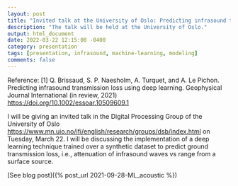 ```yaml
---
layout: post
title: "Invited talk at the University of Oslo: Predicting infrasound transmission loss using deep learning"
description: "The talk will be held at the University of Oslo."
output: html_document
date: 2022-03-22 12:15:00 -0400
category: presentation
tags: [presentation, infrasound, machine-learning, modeling]
comments: false
---
```


Reference:
[1] Q. Brissaud, S. P. Naesholm, A. Turquet, and A. Le Pichon. Predicting infrasound transmission loss using deep learning. Geophysical Journal International (in review, 2021)
<https://doi.org/10.1002/essoar.10509609.1>


I will be giving an invited talk in the Digital Processing Group of the University of Oslo <https://www.mn.uio.no/ifi/english/research/groups/dsb/index.html> on Tuesday, March 22. I will be discussing the implementation of a deep learning technique trained over a synthetic dataset to predict ground transmission loss, i.e., attenuation of infrasound waves vs range from a surface source.

[See blog post]({% post_url 2021-09-28-ML_acoustic %})

<object 
  data="/images/22.03.2022_infrAI_UiO.pdf" 
  width="1000" 
  height="1000" 
  type="application/pdf"></object>

<br/>